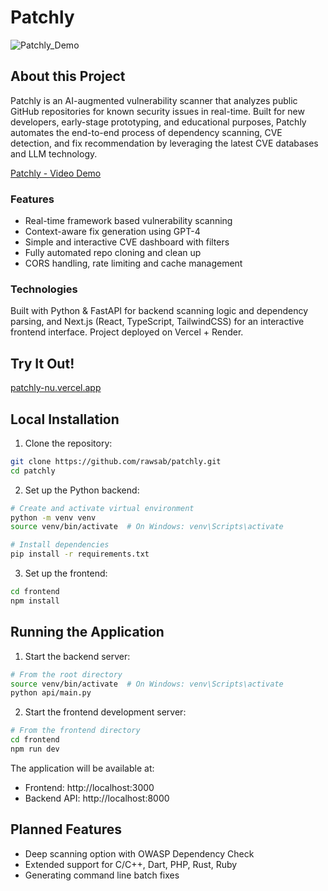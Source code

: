 # Patchly

![Patchly_Demo](https://github.com/user-attachments/assets/7cd6c59d-74a4-47ed-a9cf-95aa34ec160b)

## About this Project

Patchly is an AI-augmented vulnerability scanner that analyzes public GitHub repositories for known security issues in real-time. Built for new developers, early-stage prototyping, and educational purposes, Patchly automates the end-to-end process of dependency scanning, CVE detection, and fix recommendation by leveraging the latest CVE databases and LLM technology.

[Patchly - Video Demo](https://www.youtube.com/watch?v=69KOlBW8sSY)

### Features
- Real-time framework based vulnerability scanning
- Context-aware fix generation using GPT-4
- Simple and interactive CVE dashboard with filters
- Fully automated repo cloning and clean up
- CORS handling, rate limiting and cache management

### Technologies
Built with Python & FastAPI for backend scanning logic and dependency parsing, and Next.js (React, TypeScript, TailwindCSS) for an interactive frontend interface. Project deployed on Vercel + Render.


## Try It Out!

[patchly-nu.vercel.app](patchly-nu.vercel.app)


## Local Installation

1. Clone the repository:

```bash
git clone https://github.com/rawsab/patchly.git
cd patchly
```

2. Set up the Python backend:

```bash
# Create and activate virtual environment
python -m venv venv
source venv/bin/activate  # On Windows: venv\Scripts\activate

# Install dependencies
pip install -r requirements.txt
```

3. Set up the frontend:

```bash
cd frontend
npm install
```

## Running the Application

1. Start the backend server:

```bash
# From the root directory
source venv/bin/activate  # On Windows: venv\Scripts\activate
python api/main.py
```

2. Start the frontend development server:

```bash
# From the frontend directory
cd frontend
npm run dev
```

The application will be available at:

- Frontend: http://localhost:3000
- Backend API: http://localhost:8000


## Planned Features

- Deep scanning option with OWASP Dependency Check
- Extended support for C/C++, Dart, PHP, Rust, Ruby
- Generating command line batch fixes
